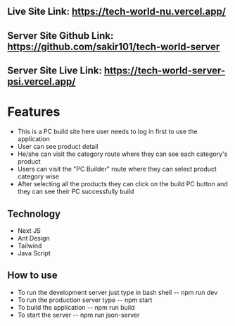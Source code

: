 ## Live Site Link: https://tech-world-nu.vercel.app/
## Server Site Github Link: https://github.com/sakir101/tech-world-server
## Server Site Live Link: https://tech-world-server-psi.vercel.app/

# Features
* This is a PC build site here user needs to log in first to use the application
* User can see product detail
* He/she can visit the category route where they can see each category's product
* Users can visit the "PC Builder" route where they can select product category wise
* After selecting all the products they can click on the build PC button and they can see their PC successfully build

## Technology
* Next JS
* Ant Design
* Tailwind
* Java Script

## How to use 
* To run the development server just type in bash shell -- npm run dev
* To run the production server type -- npm start
* To build the application -- npm run build
* To start the server -- npm run json-server
